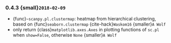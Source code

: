 ### 0.4.3 {small}`2018-02-09`

- {func}`~scanpy.pl.clustermap`: heatmap from hierarchical clustering,
  based on {func}`seaborn.clustermap` {cite-hack}`Waskom16` {smaller}`A Wolf`
- only return {class}`matplotlib.axes.Axes` in plotting functions of `sc.pl`
  when `show=False`, otherwise `None` {smaller}`A Wolf`
